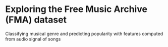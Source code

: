# Exploring the Free Music Archive (FMA) dataset
Classifying musical genre and predicting popularity with features computed from audio signal of songs
